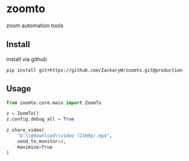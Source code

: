# zoomto
zoom automation tools

## Install
install via github
```
pip install git+https://github.com/ZackaryW/zoomto.git@production 
```

## Usage
```py
from zoomto.core.main import ZoomTo

z = ZoomTo()
z.config.debug_all = True

z.share_video(
    "D:\\@download\\video (2160p).mp4",
    send_to_monitor=4,
    maximize=True
)
```